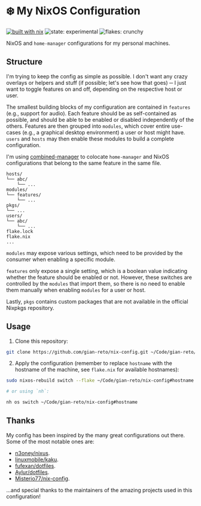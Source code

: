 # ❄️ My NixOS Configuration

[![built with nix](https://img.shields.io/static/v1?logo=nixos&logoColor=white&label=&message=Built%20with%20Nix&color=7e7eff)](https://builtwithnix.org)
![state: experimental](https://img.shields.io/badge/state-experimental-orange)
![flakes: crunchy](https://img.shields.io/badge/flakes-crunchy-yellow)

NixOS and `home-manager` configurations for my personal machines.

## Structure

I'm trying to keep the config as simple as possible. I don't want any crazy overlays or helpers and stuff (if possible; let's see how that goes) ─ I just want to toggle features on and off, depending on the respective host or user.

The smallest building blocks of my configuration are contained in `features` (e.g., support for audio). Each feature should be as self-contained as possible, and should be able to be enabled or disabled independently of the others. Features are then grouped into `modules`, which cover entire use-cases (e.g., a graphical desktop environment) a user or host might have. `users` and `hosts` may then enable these modules to build a complete configuration.

I'm using [combined-manager](https://github.com/FlafyDev/combined-manager) to colocate `home-manager` and NixOS configurations that belong to the same feature in the same file.

```plaintext
hosts/
└── abc/
    └── ...
modules/
└── features/
    └── ...
pkgs/
└── ...
users/
└── abc/
    └── ...
flake.lock
flake.nix
...
```

`modules` may expose various settings, which need to be provided by the consumer when enabling a specific module.

`features` only expose a single setting, which is a boolean value indicating whether the feature should be enabled or not. However, these switches are controlled by the `modules` that import them, so there is no need to enable them manually when enabling `modules` for a user or host.

Lastly, `pkgs` contains custom packages that are not available in the official Nixpkgs repository.

## Usage

1. Clone this repository:

```sh
git clone https://github.com/gian-reto/nix-config.git ~/Code/gian-reto/nix-config
```

2. Apply the configuration (remember to replace `hostname` with the hostname of the machine, see `flake.nix` for available hostnames):

```sh
sudo nixos-rebuild switch --flake ~/Code/gian-reto/nix-config#hostname

# or using `nh`:

nh os switch ~/Code/gian-reto/nix-config#hostname
```

## Thanks

My config has been inspired by the many great configurations out there. Some of the most notable ones are:

- [n3oney/nixus](https://github.com/n3oney/nixus).
- [linuxmobile/kaku](https://github.com/linuxmobile/kaku).
- [fufexan/dotfiles](https://github.com/fufexan/dotfiles).
- [Aylur/dotfiles](https://github.com/Aylur/dotfiles).
- [Misterio77/nix-config](https://github.com/Misterio77/nix-config).

...and special thanks to the maintainers of the amazing projects used in this configuration!
